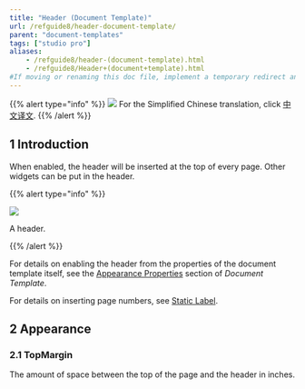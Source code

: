 ```yaml
---
title: "Header (Document Template)"
url: /refguide8/header-document-template/
parent: "document-templates"
tags: ["studio pro"]
aliases:
    - /refguide8/header-(document-template).html
    - /refguide8/Header+(document+template).html
#If moving or renaming this doc file, implement a temporary redirect and let the respective team know they should update the URL in the product. See Mapping to Products for more details.
---
```


{{% alert type="info" %}}
<img src="attachments/chinese-translation/china.png" style="display: inline-block; margin: 0" /> For the Simplified Chinese translation, click [中文译文](https://cdn.mendix.tencent-cloud.com/documentation/refguide8/header-document-template.pdf).
{{% /alert %}}

## 1 Introduction

When enabled, the header will be inserted at the top of every page. Other widgets can be put in the header.

{{% alert type="info" %}}

![](attachments/document-templates/918236.png)

A header.

{{% /alert %}}

For details on enabling the header from the properties of the document template itself, see the [Appearance Properties](document-template#appearance-properties) section of *Document Template*.

For details on inserting page numbers, see [Static Label](static-label-document-template).

## 2 Appearance

### 2.1 TopMargin

The amount of space between the top of the page and the header in inches.
